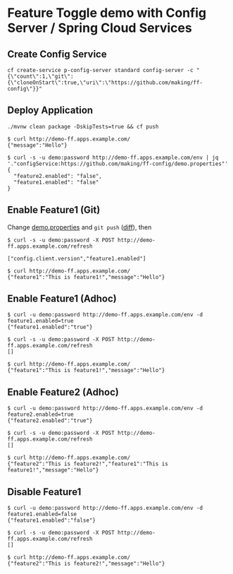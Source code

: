 # Feature Toggle demo with Config Server / Spring Cloud Services

## Create Config Service

```
cf create-service p-config-server standard config-server -c "{\"count\":1,\"git\":{\"cloneOnStart\":true,\"uri\":\"https://github.com/making/ff-config\"}}"
```

## Deploy Application

```
./mvnw clean package -DskipTests=true && cf push
```

```
$ curl http://demo-ff.apps.example.com/
{"message":"Hello"}
```

```
$ curl -s -u demo:password http://demo-ff.apps.example.com/env | jq '."configService:https://github.com/making/ff-config/demo.properties"'
{
  "feature2.enabled": "false",
  "feature1.enabled": "false"
}
```

## Enable Feature1 (Git)

Change [demo.properties](https://github.com/making/ff-config/blob/master/demo.properties) and `git push` ([diff](https://github.com/making/ff-config/commit/34a6bdf8653539bdce94a9d0c917a1ce8aca588e)), then

```
$ curl -s -u demo:password -X POST http://demo-ff.apps.example.com/refresh

["config.client.version","feature1.enabled"]
```

```
$ curl http://demo-ff.apps.example.com/
{"feature1":"This is feature1!","message":"Hello"}
```

## Enable Feature1 (Adhoc)

```
$ curl -u demo:password http://demo-ff.apps.example.com/env -d feature1.enabled=true
{"feature1.enabled":"true"}
```

```
$ curl -s -u demo:password -X POST http://demo-ff.apps.example.com/refresh
[]
```

```
$ curl http://demo-ff.apps.example.com/
{"feature1":"This is feature1!","message":"Hello"}
```

## Enable Feature2 (Adhoc)

```
$ curl -u demo:password http://demo-ff.apps.example.com/env -d feature2.enabled=true
{"feature2.enabled":"true"}
```

```
$ curl -s -u demo:password -X POST http://demo-ff.apps.example.com/refresh
[]
```

```
$ curl http://demo-ff.apps.example.com/
{"feature2":"This is feature2!","feature1":"This is feature1!","message":"Hello"}
```

## Disable Feature1

```
$ curl -u demo:password http://demo-ff.apps.example.com/env -d feature1.enabled=false
{"feature1.enabled":"false"}
```

```
$ curl -s -u demo:password -X POST http://demo-ff.apps.example.com/refresh
[]
```

```
$ curl http://demo-ff.apps.example.com/
{"feature2":"This is feature2!","message":"Hello"}
```


